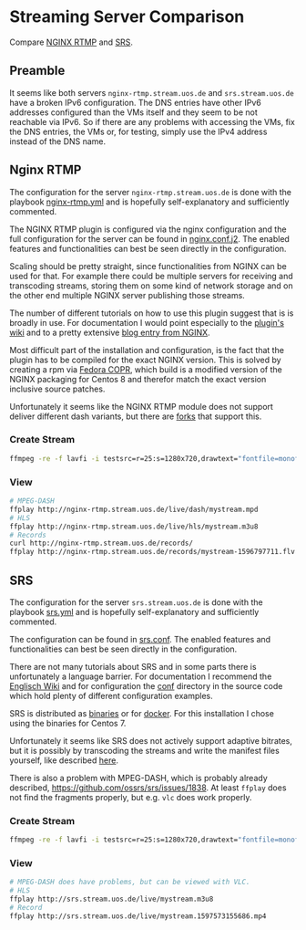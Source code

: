 # Streaming Server Comparison

Compare [NGINX RTMP](https://www.nginx.com/products/nginx/modules/rtmp-media-streaming/) and [SRS](https://github.com/ossrs/srs).

## Preamble

It seems like both servers `nginx-rtmp.stream.uos.de` and `srs.stream.uos.de` have a broken IPv6 configuration.
The DNS entries have other IPv6 addresses configured than the VMs itself and they seem to be not reachable via IPv6.
So if there are any problems with accessing the VMs, fix the DNS entries, the VMs or, for testing, simply use the IPv4 address instead of the DNS name.

## Nginx RTMP

The configuration for the server `nginx-rtmp.stream.uos.de` is done with the playbook [nginx-rtmp.yml](./nginx-rtmp.yml) and is hopefully self-explanatory and sufficiently commented.

The NGINX RTMP plugin is configured via the nginx configuration and the full configuration for the server can be found in [nginx.conf.j2](templates/nginx-rtmp/nginx.conf.j2).
The enabled features and functionalities can best be seen directly in the configuration.

Scaling should be pretty straight, since functionalities from NGINX can be used for that.
For example there could be multiple servers for receiving and transcoding streams, storing them on some kind of network storage and on the other end multiple NGINX server publishing those streams.

The number of different tutorials on how to use this plugin suggest that is is broadly in use.
For documentation I would point especially to the [plugin's wiki](https://github.com/arut/nginx-rtmp-module/wiki/Directives) and to a pretty extensive [blog entry from NGINX](https://www.nginx.com/blog/video-streaming-for-remote-learning-with-nginx/).

Most difficult part of the installation and configuration, is the fact that the plugin has to be compiled for the exact NGINX version.
This is solved by creating a rpm via [Fedora COPR](https://copr.fedorainfracloud.org/coprs/shaardie/nginx-rtmp/),
which build is a modified version of the NGINX packaging for Centos 8 and therefor match the exact version inclusive source patches.

Unfortunately it seems like the NGINX RTMP module does not support deliver different dash variants, but there are [forks](https://github.com/justcodingtv/nginx-rtmp-module) that support this.

### Create Stream

```bash
ffmpeg -re -f lavfi -i testsrc=r=25:s=1280x720,drawtext="fontfile=monofonto.ttf: fontsize=96: box=1: boxcolor=black@0.75: boxborderw=5: fontcolor=white: x=(w-text_w)/2: y=50: text='%{gmtime\:%H\\\\\:%M\\\\\:%S}'" -f lavfi -i sine=f=220:b=4 -vcodec libx264 -pix_fmt yuv420p -preset ultrafast -b:v 1500k -acodec aac -b:a 128k -f flv "rtmp://nginx-rtmp.stream.uos.de/live/mystream"
```

### View

```bash
# MPEG-DASH
ffplay http://nginx-rtmp.stream.uos.de/live/dash/mystream.mpd
# HLS
ffplay http://nginx-rtmp.stream.uos.de/live/hls/mystream.m3u8
# Records
curl http://nginx-rtmp.stream.uos.de/records/
ffplay http://nginx-rtmp.stream.uos.de/records/mystream-1596797711.flv
```

## SRS

The configuration for the server `srs.stream.uos.de` is done with the playbook [srs.yml](./srs.yml) and is hopefully self-explanatory and sufficiently commented.

The configuration can be found in [srs.conf](./files/srs/srs.conf).
The enabled features and functionalities can best be seen directly in the configuration.

There are not many tutorials about SRS and in some parts there is unfortunately a language barrier.
For documentation I recommend the [Englisch Wiki](https://github.com/ossrs/srs/wiki/v3_EN_Home) and for configuration the [conf](https://github.com/ossrs/srs/tree/3.0release/trunk/conf) directory in the source code which hold plenty of different configuration examples.

SRS is distributed as [binaries](https://ossrs.net/srs.release/releases/download.html) or for [docker](https://github.com/ossrs/srs-docker).
For this installation I chose using the binaries for Centos 7.

Unfortunately it seems like SRS does not actively support adaptive bitrates, but it is possibly by transcoding the streams and write the manifest files yourself,
like described [here](https://github.com/ossrs/srs/issues/1845#issue-654255515).

There is also a problem with MPEG-DASH, which is probably already described, https://github.com/ossrs/srs/issues/1838.
At least `ffplay` does not find the fragments properly, but e.g. `vlc` does work properly.

### Create Stream

```bash
ffmpeg -re -f lavfi -i testsrc=r=25:s=1280x720,drawtext="fontfile=monofonto.ttf: fontsize=96: box=1: boxcolor=black@0.75: boxborderw=5: fontcolor=white: x=(w-text_w)/2: y=50: text='%{gmtime\:%H\\\\\:%M\\\\\:%S}'" -f lavfi -i sine=f=220:b=4 -vcodec libx264 -pix_fmt yuv420p -preset ultrafast -b:v 1500k -acodec aac -b:a 128k -f flv "rtmp://srs.stream.uos.de/live/mystream"
```

### View

```bash
# MPEG-DASH does have problems, but can be viewed with VLC.
# HLS
ffplay http://srs.stream.uos.de/live/mystream.m3u8
# Record
ffplay http://srs.stream.uos.de/live/mystream.1597573155686.mp4
```
